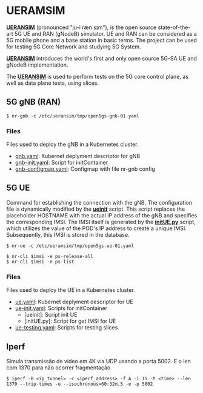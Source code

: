 # UERAMSIM

[**UERANSIM**](https://github.com/aligungr/UERANSIM) (pronounced "ju-i ræn sɪm"), is the open source state-of-the-art 5G UE and RAN (gNodeB) simulator. UE and RAN can be considered as a 5G mobile phone and a base station in basic terms. The project can be used for testing 5G Core Network and studying 5G System.

[**UERANSIM**](https://github.com/aligungr/UERANSIM)  introduces the world's first and only open source 5G-SA UE and gNodeB implementation.

The [**UERANSIM**](https://github.com/aligungr/UERANSIM) is used to perform tests on the 5G core control plane, as well as data plane tests, using slices.

## 5G gNB (RAN)

```
$ nr-gnb -c /etc/ueransim/tmp/open5gs-gnb-01.yaml 
```

### Files
Files used to deploy the gNB in a Kubernetes cluster.

- [gnb.yaml](gnb.yaml): Kubernet deplyment descriptor for gNB
- [gnb-init.yaml](gnb-init.yaml): Script for initContainer
- [gnb-configmap.yaml](gnb-configmap.yaml): Configmap with file nr-gnb config

## 5G UE

Command for establishing the connection with the gNB. The configuration file is dynamically modified by the [**ueinit**](ue-init.yaml) script. This script replaces the placeholder HOSTNAME with the actual IP address of the gNB and specifies the corresponding IMSI. The IMSI itself is generated by the [**initUE.py**](ue-init.yaml) script, which utilizes the value of the POD's IP address to create a unique IMSI. Subsequently, this IMSI is stored in the database.

```
$ nr-ue -c /etc/ueransim/tmp/open5gs-ue-01.yaml
```

```
$ nr-cli $imsi -e ps-release-all
$ nr-cli $imsi -e ps-list
```

### Files
Files used to deploy the UE in a Kubernetes cluster.

- [ue.yaml](ue.yaml): Kubernet deplyment descriptor for UE
- [ue-init.yaml](ue-init.yaml): Scripts for initContainer
  - [ueinit]: Script init UE                
  - [initUE.py]: Script for get IMSI for UE
- [ue-testing.yaml](ue-testing.yaml): Scripts for testing slices.


## Iperf

Simula transmissão de video em 4K via UDP usando a porta 5002. E o len com 1370 para não ocorrer fragmentação

```
$ iperf -B <ip_tunnel> -c <iperf_address> -f A -i 15 -t <time> --len 1370 --trip-times -u --isochronous=60:32m,5 -e -p 5002
```